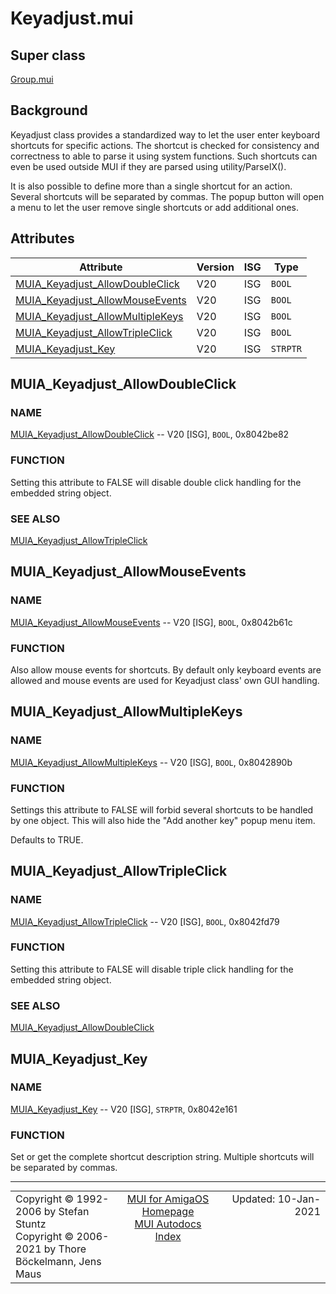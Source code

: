 # Keyadjust.mui
## Super class
[Group.mui](MUI_Group)
## Background
Keyadjust class provides a standardized way to let the user enter keyboard
shortcuts for specific actions. The shortcut is checked for consistency and
correctness to able to parse it using system functions. Such shortcuts can even
be used outside MUI if they are parsed using utility/ParseIX().

It is also possible to define more than a single shortcut for an action. Several
shortcuts will be separated by commas. The popup button will open a menu to let
the user remove single shortcuts or add additional ones.
## Attributes
Attribute|Version|ISG|Type
---------|-------|---|----
[MUIA_Keyadjust_AllowDoubleClick](MUI_Keyadjust.md/#MUIA_Keyadjust_AllowDoubleClick)|V20|ISG|`BOOL`
[MUIA_Keyadjust_AllowMouseEvents](MUI_Keyadjust.md/#MUIA_Keyadjust_AllowMouseEvents)|V20|ISG|`BOOL`
[MUIA_Keyadjust_AllowMultipleKeys](MUI_Keyadjust.md/#MUIA_Keyadjust_AllowMultipleKeys)|V20|ISG|`BOOL`
[MUIA_Keyadjust_AllowTripleClick](MUI_Keyadjust.md/#MUIA_Keyadjust_AllowTripleClick)|V20|ISG|`BOOL`
[MUIA_Keyadjust_Key](MUI_Keyadjust.md/#MUIA_Keyadjust_Key)|V20|ISG|`STRPTR`

## MUIA_Keyadjust_AllowDoubleClick
### NAME
[MUIA_Keyadjust_AllowDoubleClick](MUI_Keyadjust/#MUIA_Keyadjust_AllowDoubleClick) -- V20 [ISG], `BOOL`, 0x8042be82

### FUNCTION
Setting this attribute to FALSE will disable double click handling for the
embedded string object.

### SEE ALSO
[MUIA_Keyadjust_AllowTripleClick](MUI_Keyadjust/#MUIA_Keyadjust_AllowTripleClick)

## MUIA_Keyadjust_AllowMouseEvents
### NAME
[MUIA_Keyadjust_AllowMouseEvents](MUI_Keyadjust/#MUIA_Keyadjust_AllowMouseEvents) -- V20 [ISG], `BOOL`, 0x8042b61c

### FUNCTION
Also allow mouse events for shortcuts. By default only keyboard events are
allowed and mouse events are used for Keyadjust class' own GUI handling.

## MUIA_Keyadjust_AllowMultipleKeys
### NAME
[MUIA_Keyadjust_AllowMultipleKeys](MUI_Keyadjust/#MUIA_Keyadjust_AllowMultipleKeys) -- V20 [ISG], `BOOL`, 0x8042890b

### FUNCTION
Settings this attribute to FALSE will forbid several shortcuts to be handled
by one object. This will also hide the "Add another key" popup menu item.

Defaults to TRUE.

## MUIA_Keyadjust_AllowTripleClick
### NAME
[MUIA_Keyadjust_AllowTripleClick](MUI_Keyadjust/#MUIA_Keyadjust_AllowTripleClick) -- V20 [ISG], `BOOL`, 0x8042fd79

### FUNCTION
Setting this attribute to FALSE will disable triple click handling for the
embedded string object.

### SEE ALSO
[MUIA_Keyadjust_AllowDoubleClick](MUI_Keyadjust/#MUIA_Keyadjust_AllowDoubleClick)

## MUIA_Keyadjust_Key
### NAME
[MUIA_Keyadjust_Key](MUI_Keyadjust/#MUIA_Keyadjust_Key) -- V20 [ISG], `STRPTR`, 0x8042e161

### FUNCTION
Set or get the complete shortcut description string. Multiple shortcuts will
be separated by commas.

----
<table class='compact' style='border: none; border-spacing: 0px; margin: 0px' width='100%'>
<tr>
<td style='text-align: left; vertical-align: top' width='33%'>Copyright &copy 1992-2006 by Stefan Stuntz<br>Copyright &copy 2006-2021 by Thore B&ouml;ckelmann, Jens Maus</TD>
<td style='text-align: center; vertical-align: top' width='33%'>
<a href=http://muidev.de>MUI for AmigaOS Homepage</a><br>
<a href=http://muidev.de/wiki/Documentation>MUI Autodocs Index</a>
</td>
<td style='text-align: right; vertical-align: top' width='33%'>Updated: 10-Jan-2021</td>
</tr>
</table>
